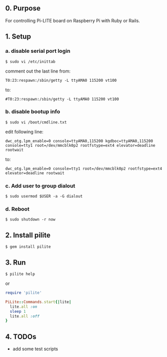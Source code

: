 ## 0. Purpose

For controlling Pi-LITE board on Raspberry Pi with Ruby or Rails.

## 1. Setup

### a. disable serial port login

`$ sudo vi /etc/inittab`

comment out the last line from:
```
T0:23:respawn:/sbin/getty -L ttyAMA0 115200 vt100
```

to:
```
#T0:23:respawn:/sbin/getty -L ttyAMA0 115200 vt100
```

### b. disable bootup info

`$ sudo vi /boot/cmdline.txt`

edit following line:
```
dwc_otg.lpm_enable=0 console=ttyAMA0,115200 kgdboc=ttyAMA0,115200 console=tty1 root=/dev/mmcblk0p2 rootfstype=ext4 elevator=deadline rootwait
```

to:
```
dwc_otg.lpm_enable=0 console=tty1 root=/dev/mmcblk0p2 rootfstype=ext4 elevator=deadline rootwait
```

### c. Add user to group dialout

`$ sudo usermod $USER -a -G dialout`

### d. Reboot

`$ sudo shutdown -r now`

## 2. Install pilite

`$ gem install pilite`

## 3. Run

`$ pilite help`

or

```ruby
require 'pilite'

PiLite::Commands.start{|lite|
  lite.all :on
  sleep 1 
  lite.all :off
}
```

## 4. TODOs

- add some test scripts


